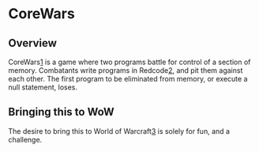 # CoreWars

## Overview
CoreWars[1] is a game where two programs battle for control of a section of memory.
Combatants write programs in Redcode[2], and pit them against each other.
The first program to be eliminated from memory, or execute a null statement, loses.

## Bringing this to WoW
The desire to bring this to World of Warcraft[3] is solely for fun, and a challenge.


[1]: http://www.corewars.org/index.html "Corewars.org"
[2]: http://vyznev.net/corewar/guide.html "Redcode"
[3]: http://us.battle.net/wow/en/ "World Of Warcraft"